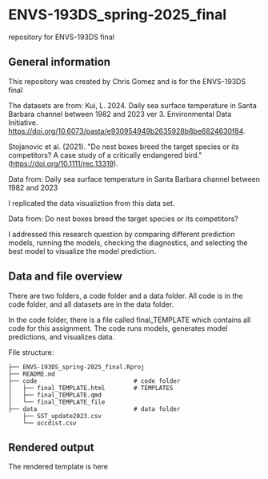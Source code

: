 # ENVS-193DS_spring-2025_final
repository for ENVS-193DS final
## General information
This repository was created by Chris Gomez and is for the ENVS-193DS final 

The datasets are from: 
Kui, L. 2024. Daily sea surface temperature in Santa Barbara channel between 1982 and 2023 ver 3. Environmental Data Initiative. https://doi.org/10.6073/pasta/e930954949b2635928b8be6824630f84. 

Stojanovic et al. (2021). "Do nest boxes breed the target species or its competitors? A case study of a critically endangered bird." (https://doi.org/10.1111/rec.13319).

Data from: Daily sea surface temperature in Santa Barbara channel between 1982 and 2023

I replicated the data visualiztion from this data set. 

Data from: Do nest boxes breed the target species or its competitors? 

I addressed this research question by comparing different prediction models, running the models, checking the diagnostics, and selecting the best model to visualize the model prediction. 

## Data and file overview
There are two folders, a code folder and a data folder. All code is in the code folder, and all datasets are in the data folder. 

In the code folder, there is a file called final_TEMPLATE which contains all code for this assignment. The code runs models, generates model predictions, and visualizes data.

File structure: 
```{r}
├── ENVS-193DS_spring-2025_final.Rproj
├── README.md
├── code                           # code folder
│   ├── final_TEMPLATE.html        # TEMPLATES
│   ├── final_TEMPLATE.qmd
│   └── final_TEMPLATE_file       
├── data                           # data folder 
    ├── SST_update2023.csv
    └── occdist.csv
```

## Rendered output
The rendered template is here 










